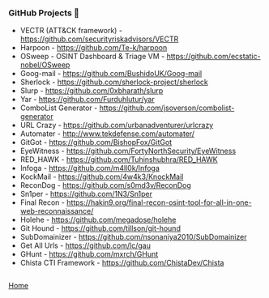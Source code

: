 ### GitHub Projects :small_blue_diamond:

- VECTR (ATT&CK framework) - https://github.com/securityriskadvisors/VECTR
- Harpoon - https://github.com/Te-k/harpoon
- OSweep - OSINT Dashboard & Triage VM - https://github.com/ecstatic-nobel/OSweep
- Goog-mail - https://github.com/BushidoUK/Goog-mail
- Sherlock - https://github.com/sherlock-project/sherlock
- Slurp - https://github.com/0xbharath/slurp
- Yar - https://github.com/Furduhlutur/yar
- ComboList Generator - https://github.com/jsoverson/combolist-generator
- URL Crazy - https://github.com/urbanadventurer/urlcrazy
- Automater - http://www.tekdefense.com/automater/
- GitGot - https://github.com/BishopFox/GitGot
- EyeWitness - https://github.com/FortyNorthSecurity/EyeWitness
- RED_HAWK - https://github.com/Tuhinshubhra/RED_HAWK
- Infoga - https://github.com/m4ll0k/Infoga
- KockMail - https://github.com/4w4k3/KnockMail
- ReconDog - https://github.com/s0md3v/ReconDog
- Sn1per - https://github.com/1N3/Sn1per
- Final Recon - https://hakin9.org/final-recon-osint-tool-for-all-in-one-web-reconnaissance/
- Holehe - https://github.com/megadose/holehe
- Git Hound - https://github.com/tillson/git-hound
- SubDomainizer - https://github.com/nsonaniya2010/SubDomainizer
- Get All Urls - https://github.com/lc/gau
- GHunt - https://github.com/mxrch/GHunt
- Chista CTI Framework - https://github.com/ChistaDev/Chista


```

```
[Home](https://github.com/BushidoUK/Opensource-tools/)
